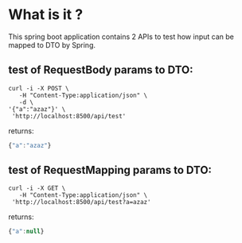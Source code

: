 # What is it ?

This spring boot application contains 2 APIs to test how input can be mapped to DTO by Spring.

## test of RequestBody params to DTO:

```
curl -i -X POST \
   -H "Content-Type:application/json" \
   -d \
'{"a":"azaz"}' \
 'http://localhost:8500/api/test'
```

returns:

```js
{"a":"azaz"}
```

## test of RequestMapping params to DTO:

```
curl -i -X GET \
   -H "Content-Type:application/json" \
 'http://localhost:8500/api/test?a=azaz'
```

returns:

```js
{"a":null}
```
